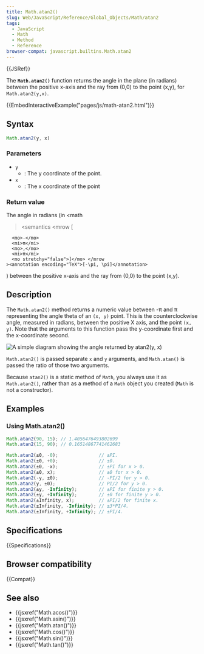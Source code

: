 ```yaml
---
title: Math.atan2()
slug: Web/JavaScript/Reference/Global_Objects/Math/atan2
tags:
  - JavaScript
  - Math
  - Method
  - Reference
browser-compat: javascript.builtins.Math.atan2
---
```

{{JSRef}}

The **`Math.atan2()`** function returns the angle in the plane (in radians)
between the positive x-axis and the ray from (0,0) to the point (x,y), for
`Math.atan2(y,x)`.

{{EmbedInteractiveExample("pages/js/math-atan2.html")}}

## Syntax

```js
Math.atan2(y, x)
```

### Parameters

- `y`
  - : The y coordinate of the point.
- `x`
  - : The x coordinate of the point

### Return value

The angle in radians (in <math

> <semantics <mrow <mo stretchy="false">[</mo>

      <mo>-</mo>
      <mi>π</mi>
      <mo>,</mo>
      <mi>π</mi>
      <mo stretchy="false">]</mo> </mrow
    ><annotation encoding="TeX">[-\pi, \pi]</annotation>

</semantics></math>) between the positive x-axis and the ray from (0,0) to the
point (x,y).

## Description

The `Math.atan2()` method returns a numeric value between -π and π representing
the angle theta of an `(x, y)` point. This is the counterclockwise angle,
measured in radians, between the positive X axis, and the point `(x, y)`. Note
that the arguments to this function pass the y-coordinate first and the
x-coordinate second.

![A simple diagram showing the angle returned by atan2(y, x)](atan2.png)

`Math.atan2()` is passed separate `x` and `y` arguments, and `Math.atan()` is
passed the ratio of those two arguments.

Because `atan2()` is a static method of `Math`, you always use it as
`Math.atan2()`, rather than as a method of a `Math` object you created (`Math`
is not a constructor).

## Examples

### Using Math.atan2()

```js
Math.atan2(90, 15); // 1.4056476493802699
Math.atan2(15, 90); // 0.16514867741462683

Math.atan2(±0, -0);               // ±PI.
Math.atan2(±0, +0);               // ±0.
Math.atan2(±0, -x);               // ±PI for x > 0.
Math.atan2(±0, x);                // ±0 for x > 0.
Math.atan2(-y, ±0);               // -PI/2 for y > 0.
Math.atan2(y, ±0);                // PI/2 for y > 0.
Math.atan2(±y, -Infinity);        // ±PI for finite y > 0.
Math.atan2(±y, +Infinity);        // ±0 for finite y > 0.
Math.atan2(±Infinity, x);         // ±PI/2 for finite x.
Math.atan2(±Infinity, -Infinity); // ±3*PI/4.
Math.atan2(±Infinity, +Infinity); // ±PI/4.
```

## Specifications

{{Specifications}}

## Browser compatibility

{{Compat}}

## See also

- {{jsxref("Math.acos()")}}
- {{jsxref("Math.asin()")}}
- {{jsxref("Math.atan()")}}
- {{jsxref("Math.cos()")}}
- {{jsxref("Math.sin()")}}
- {{jsxref("Math.tan()")}}
